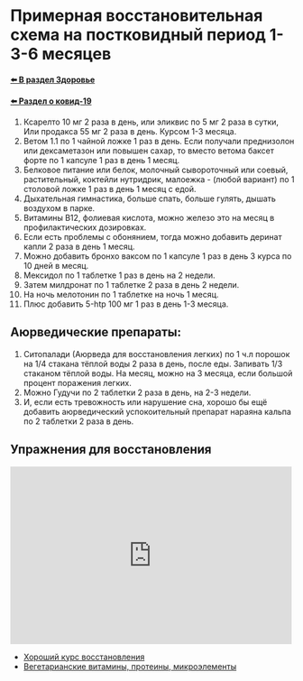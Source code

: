 # Примерная восстановительная схема на постковидный период 1-3-6 месяцев

**[⬅️ В раздел Здоровье](../../../HOME.md#здоровье)**

**[⬅️ Раздел о ковид-19](./covid-19.md)**

1. Ксарелто 10 мг 2 раза в день, или эликвис по 5 мг 2 раза в сутки, Или продакса 55 мг 2 раза в день. Курсом 1-3 месяца.
2. Ветом 1.1 по 1 чайной ложке 1 раз в день. Если получали преднизолон или дексаметазон или повышен сахар, то вместо ветома баксет форте по 1 капсуле 1 раз в день 1 месяц.
3. Белковое питание или белок, молочный сывороточный или соевый, растительный, коктейли нутридрик, малоежка - (любой вариант) по 1 столовой ложке 1 раз в день 1 месяц с едой.
4. Дыхательная гимнастика, больше спать, больше гулять, дышать воздухом в парке.
5. Витамины В12, фолиевая кислота, можно железо это на месяц в профилактических дозировках.
6. Если есть проблемы с обонянием, тогда можно добавить деринат капли 2 раза в день 1 месяц.
7. Можно добавить бронхо ваксом по 1 капсуле 1 раз в день 3 курса по 10 дней в месяц.
8. Мексидол по 1 таблетке 1 раз в день на 2 недели.
9. Затем милдронат по 1 таблетке 2 раза в день 2 недели.
10. На ночь мелотонин по 1 таблетке на ночь 1 месяц.
11. Плюс добавить 5-htp 100 мг 1 раз в день 1-3 месяца.

## Аюрведические препараты:

1. Ситопалади (Аюрведа для восстановления легких) по 1 ч.л порошок на 1/4 стакана тёплой воды 2 раза в день, после еды. Запивать 1/3 стаканом тёплой воды. На месяц, можно на 3 месяца, если большой процент поражения легких.
2. Можно Гудучи по 2 таблетки 2 раза в день, на 2-3 недели.
3. И, если есть тревожность или нарушение сна, хорошо бы ещё добавить аюрведический успокоительный препарат нараяна кальпа по 2 таблетки 2 раза в день.

## Упражнения для восстановления

<iframe style="max-width: 99%" width="560" height="315" src="https://www.youtube.com/embed/PqxlsYnNCzE" title="YouTube video player" frameborder="0" allow="accelerometer; autoplay; clipboard-write; encrypted-media; gyroscope; picture-in-picture" allowfullscreen></iframe>

- <a href="https://www.vegetology.com/shop/active-energy-complex" target="_blank">Хороший курс восстановления</a>
- [Вегетарианские витамины, протеины, микроэлементы](./vitamin.md)
